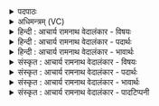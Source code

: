 <details><summary>पदपाठः</summary>

प꣡व꣢꣯स्व। दे꣣वः꣢। आ꣣युष꣢क्। आ꣣यु। स꣢क्। इ꣡न्द्र꣢꣯म्। ग꣣च्छतु। ते। म꣡दः꣢꣯। वा꣣यु꣢म्। आ। रो꣣ह। ध꣡र्म꣢꣯णा। १२३५।
</details>

<details><summary>अधिमन्त्रम् (VC)</summary>

- पवमानः सोमः
- निध्रुविः काश्यपः
- गायत्री
- षड्जः
</details>

<details><summary>हिन्दी : आचार्य रामनाथ वेदालंकार - विषयः</summary>

प्रथम ऋचा पूर्वार्चिक में ४८३ क्रमाङ्क पर परमात्मा के विषय में व्याख्यात की गयी थी। यहाँ भी प्रकारान्तर से उसी विषय का निरूपण किया जा रहा है।
</details>

<details><summary>हिन्दी : आचार्य रामनाथ वेदालंकार - पदार्थः</summary>

पदार्थान्वयभाषाः -  हे सोम ! हे रसमय परमात्मन् ! (देवः) आनन्ददायक आप (आयुषक्) आयु भर (पवस्व) आनन्द-रस को प्रवाहित करते रहो। (ते) आपका (मदः) आनन्द (इन्द्रम्) जीवात्मा को (गच्छतु) प्राप्त हो। आप (धर्मणा) अपने गुण-कर्म-स्वभाव के साथ (वायुम्) हमारे गतिशील मन पर (आरोह) सवार हो जाओ,अभिप्राय यह है कि मन को अपने प्रभाव से प्रभावित करो ॥१॥
</details>

<details><summary>हिन्दी : आचार्य रामनाथ वेदालंकार - भावार्थः</summary>

भावार्थभाषाः -  परमेश्वर के उपासकों के आत्मा,मन,बुद्धि आदि परम आनन्द के प्रवाह से परिप्लुत हो जाते हैं ॥१॥
</details>

<details><summary>संस्कृत : आचार्य रामनाथ वेदालंकार - विषयः</summary>

तत्र प्रथमा ऋक् पूर्वार्चिके ४८३ क्रमाङ्के परमात्मविषये व्याख्याता। अत्रापि प्रकारान्तरेण स एव विषयो निरूप्यते।
</details>

<details><summary>संस्कृत : आचार्य रामनाथ वेदालंकार - पदार्थः</summary>

पदार्थान्वयभाषाः -  हे सोम ! हे रसमय परमात्मन् ! (देवः) मोददायकः त्वम् (आयुषक्) सम्पूर्णे आयुनि२अनुषक्तं यथा स्यात्तथा,सर्वदा इत्यर्थः (पवस्व) आनन्दरसं प्रवाहय। (ते) तव (मदः) आनन्दः (इन्द्रम्) जीवात्मानम् (गच्छतु) प्राप्नोतु। त्वम् (धर्मणा) स्वकीयगुणकर्मस्वभावेन सह (वायुम्) अस्माकं गतिशीलं मनः (आ रोह) आरूढो भव,मनसि स्वप्रभावं वितनु इति भावः ॥१॥
</details>

<details><summary>संस्कृत : आचार्य रामनाथ वेदालंकार - भावार्थः</summary>

भावार्थभाषाः -  परमेश्वरोपासकानामात्ममनोबुद्ध्यादिकं परमानन्दप्रवाहेण परिप्लुतं जायते ॥१॥
</details>

<details><summary>संस्कृत : आचार्य रामनाथ वेदालंकार - पादटिप्पनी</summary>

टिप्पणी:   १. ऋ० ९।६३।२२ ‘देवायुषगिन्द्रं’ इति पाठः। साम० ४८३। २. आयुशब्दो नपुंसकलिङ्गं आयुर्वाचको वेदे प्रयुक्तः, यथा ‘वत्सं न पूर्व आयुनि जातं रिहन्ति मातरः’ साम० ५५०।
</details>